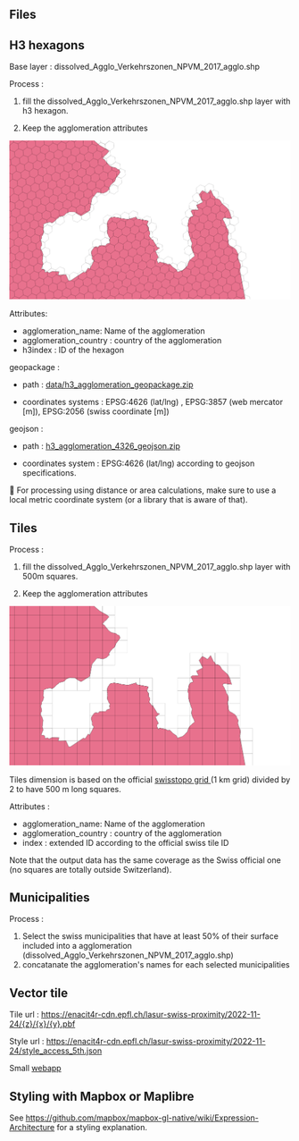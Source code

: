 ## Files

## H3 hexagons

Base layer : dissolved_Agglo_Verkehrszonen_NPVM_2017_agglo.shp

Process : 

1. fill the dissolved_Agglo_Verkehrszonen_NPVM_2017_agglo.shp layer with h3 hexagon. 

2. Keep the agglomeration attributes

![h3.png](h3.png)

Attributes:

* agglomeration_name: Name of the agglomeration
* agglomeration_country : country of the agglomeration
* h3index : ID of the hexagon

geopackage : 

* path : [data/h3_agglomeration_geopackage.zip](data/h3_agglomeration_geopackage.zip)

* coordinates systems : EPSG:4626 (lat/lng) , EPSG:3857 (web mercator [m]), EPSG:2056 (swiss coordinate [m])

geojson : 

* path : [h3_agglomeration_4326_geojson.zip](h3_agglomeration_4326_geojson.zip)

* coordinates system : EPSG:4626 (lat/lng) according to geojson specifications. 

:rotating_light: For processing using distance or area calculations, make sure to use a local metric coordinate system (or a library that is aware of that).

## Tiles

Process :

1. fill the dissolved_Agglo_Verkehrszonen_NPVM_2017_agglo.shp layer with 500m  squares.

2. Keep the agglomeration attributes

![tiles.png](tiles.png)

Tiles dimension is based on the official [swisstopo grid ](https://data.geo.admin.ch/ch.swisstopo.images-swissimage-dop10.metadata/shp/2056/ch.swisstopo.images-swissimage-dop10.metadata.zip) (1 km grid) divided by 2 to have 500 m long squares. 

Attributes :

* agglomeration_name: Name of the agglomeration
* agglomeration_country : country of the agglomeration
* index : extended ID according to the official swiss tile ID

Note that the output data has the same coverage as the Swiss official one (no squares are totally outside Switzerland).

## Municipalities

Process :

1. Select the swiss municipalities that have at least 50% of their surface included into a agglomeration (dissolved_Agglo_Verkehrszonen_NPVM_2017_agglo.shp)
2. concatanate the agglomeration's names for each selected municipalities

## Vector tile

Tile url : https://enacit4r-cdn.epfl.ch/lasur-swiss-proximity/2022-11-24/{z}/{x}/{y}.pbf


Style url : https://enacit4r-cdn.epfl.ch/lasur-swiss-proximity/2022-11-24/style_access_5th.json

Small [webapp](https://enacit4r-cdn.epfl.ch/lasur-swiss-proximity/2022-11-24/access_5th_transit.html)

## Styling with Mapbox or Maplibre

See https://github.com/mapbox/mapbox-gl-native/wiki/Expression-Architecture for a styling explanation.
